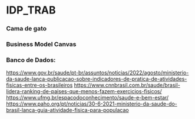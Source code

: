 # IDP_TRAB

### Cama de gato

### Business Model Canvas

### Banco de Dados:
https://www.gov.br/saude/pt-br/assuntos/noticias/2022/agosto/ministerio-da-saude-lanca-publicacao-sobre-indicadores-de-pratica-de-atividades-fisicas-entre-os-brasileiros
https://www.cnnbrasil.com.br/saude/brasil-lidera-ranking-de-paises-que-menos-fazem-exercicios-fisicos/
https://www.ufmg.br/espacodoconhecimento/saude-e-bem-estar/
https://www.paho.org/pt/noticias/30-6-2021-ministerio-da-saude-do-brasil-lanca-guia-atividade-fisica-para-populacao

